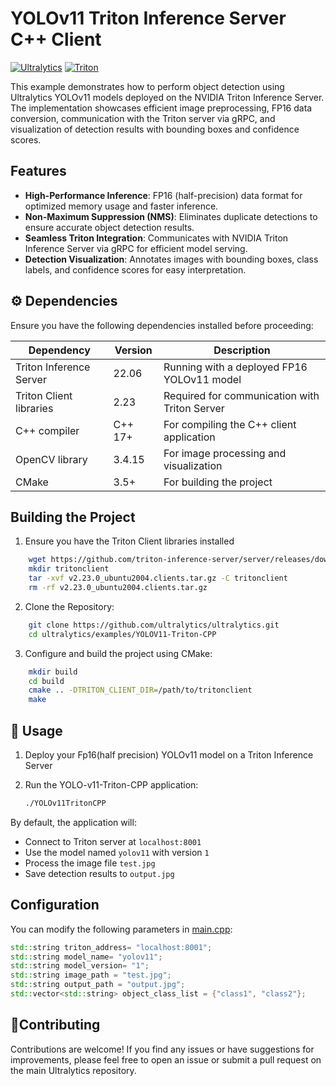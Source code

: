 # YOLOv11 Triton Inference Server C++ Client

[![Ultralytics](https://img.shields.io/badge/Ultralytics-YOLOv11-orange)](https://github.com/ultralytics/ultralytics)
[![Triton](https://img.shields.io/badge/NVIDIA-Triton-green)](https://github.com/triton-inference-server/server)

This example demonstrates how to perform object detection using Ultralytics YOLOv11 models deployed on the NVIDIA Triton Inference Server. The implementation showcases efficient image preprocessing, FP16 data conversion, communication with the Triton server via gRPC, and visualization of detection results with bounding boxes and confidence scores.

## Features

- **High-Performance Inference**: FP16 (half-precision) data format for optimized memory usage and faster inference.
- **Non-Maximum Suppression (NMS)**: Eliminates duplicate detections to ensure accurate object detection results.
- **Seamless Triton Integration**: Communicates with NVIDIA Triton Inference Server via gRPC for efficient model serving.
- **Detection Visualization**: Annotates images with bounding boxes, class labels, and confidence scores for easy interpretation.

## ⚙️ Dependencies

Ensure you have the following dependencies installed before proceeding:

| Dependency                     | Version       | Description
|--------------------------------|---------------|--------------------------------------------------|
| Triton Inference Server        | 22.06         | Running with a deployed FP16 YOLOv11 model  
| Triton Client libraries        | 2.23          | Required for communication with Triton Server 
| C++ compiler                   | C++ 17+       | For compiling the C++ client application 
| OpenCV library                 | 3.4.15        | For image processing and visualization 
| CMake                          | 3.5+          | For building the project   


## Building the Project


1. Ensure you have the Triton Client libraries installed
```bash
    wget https://github.com/triton-inference-server/server/releases/download/v2.23.0/v2.23.0_ubuntu2004.clients.tar.gz
    mkdir tritonclient
    tar -xvf v2.23.0_ubuntu2004.clients.tar.gz -C tritonclient
    rm -rf v2.23.0_ubuntu2004.clients.tar.gz
```

2. Clone the Repository:
```bash
    git clone https://github.com/ultralytics/ultralytics.git
    cd ultralytics/examples/YOLOV11-Triton-CPP
```
3. Configure and build the project using CMake:

```bash
    mkdir build
    cd build
    cmake .. -DTRITON_CLIENT_DIR=/path/to/tritonclient
    make
```

## 🚀 Usage

1. Deploy your Fp16(half precision) YOLOv11 model on a Triton Inference Server
2. Run the YOLO-v11-Triton-CPP application:

    ```bash
    ./YOLOv11TritonCPP
    ```

By default, the application will:
- Connect to Triton server at `localhost:8001`
- Use the model named `yolov11` with version `1`
- Process the image file `test.jpg`
- Save detection results to `output.jpg`

## Configuration

You can modify the following parameters in [main.cpp](main.cpp):

```cpp
std::string triton_address= "localhost:8001"; 
std::string model_name= "yolov11"; 
std::string model_version= "1";
std::string image_path = "test.jpg";
std::string output_path = "output.jpg";
std::vector<std::string> object_class_list = {"class1", "class2"};
```

## 🤝Contributing

Contributions are welcome! If you find any issues or have suggestions for improvements, please feel free to open an issue or submit a pull request on the main Ultralytics repository.
